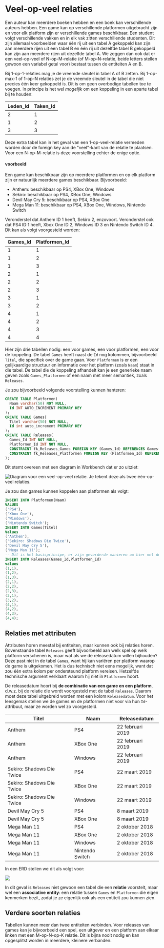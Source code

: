 # Veel-op-veel relaties

Een auteur kan meerdere boeken hebben en een boek kan verschillende auteurs hebben. Een game kan op verschillende platformen uitgebracht zijn en voor elk platform zijn er verschillende games beschikbaar. Een student volgt verschillende vakken en in elk vak zitten verschillende studenten. Dit zijn allemaal voorbeelden waar één rij uit een tabel A gekoppeld kan zijn aan meerdere rijen uit een tabel B en één rij uit dezelfde tabel B gekoppeld kan zijn aan meerdere rijen uit dezelfde tabel A. We zeggen dan ook dat er een veel-op-veel of N-op-M-relatie (of M-op-N-relatie, beide letters stellen gewoon een variabel getal voor) bestaat tussen de entiteiten A en B.

Bij 1-op-1-relaties mag je de vreemde sleutel in tabel A of B zetten. Bij 1-op-max-1 of 1-op-N relaties zet je de vreemde sleutel in de tabel die niet precies één keer gekoppeld is. Dit is om geen overbodige tabellen toe te voegen. In principe is het wel *mogelijk* om een koppeling in een aparte tabel bij te houden:

| Leden\_Id | Taken\_Id |
| --------- | --------- |
| 2         | 1         |
| 1         | 2         |
| 3         | 3         |

Deze extra tabel kan in het geval van een 1-op-veel-relatie vermeden worden door de foreign key aan de "veel"-kant van de relatie te plaatsen. Voor een N-op-M-relatie is deze voorstelling echter de enige optie.

#### voorbeeld

Een game kan beschikbaar zijn op meerdere platformen en op elk platform zijn er natuurlijk meerdere games beschikbaar. Bijvoorbeeld:

* Anthem: beschikbaar op PS4, XBox One, Windows
* Sekiro: beschikbaar op PS4, XBox One, Windows
* Devil May Cry 5: beschikbaar op PS4, XBox One
* Mega Man 11: beschikbaar op PS4, XBox One, Windows, Nintendo Switch

Veronderstel dat Anthem ID 1 heeft, Sekiro 2, enzovoort. Veronderstel ook dat PS4 ID 1 heeft, Xbox One ID 2, Windows ID 3 en Nintendo Switch ID 4. Dit kan als volgt voorgesteld worden:

| Games\_Id | Platformen\_Id |
| --------- | -------------- |
| 1         | 1              |
| 1         | 2              |
| 1         | 3              |
| 2         | 1              |
| 2         | 2              |
| 2         | 3              |
| 3         | 1              |
| 3         | 2              |
| 4         | 1              |
| 4         | 2              |
| 4         | 3              |
| 4         | 4              |

Hier zijn drie tabellen nodig: een voor games, een voor platformen, een voor de koppeling. De tabel `Games` heeft naast de `Id` nog kolommen, bijvoorbeeld `Titel`, die specifiek over de game gaan. Voor `Platformen` is er een gelijkaardige structuur en informatie over het platform (zoals `Naam`) staat in die tabel. De tabel die de koppeling afhandelt kan je een generieke naam geven zoals `Games_Platformen` of een naam met meer semantiek, zoals `Releases`.

Je zou bijvoorbeeld volgende voorstelling kunnen hanteren:
```sql
CREATE TABLE Platformen(
  Naam varchar(50) NOT NULL,
  Id INT AUTO_INCREMENT PRIMARY KEY
);
CREATE TABLE Games(
  Titel varchar(50) NOT NULL,
  Id int auto_increment PRIMARY KEY
);
CREATE TABLE Releases(
  Games_Id INT NOT NULL,
  Platformen_Id INT NOT NULL,
  CONSTRAINT fk_Releases_Games FOREIGN KEY (Games_Id) REFERENCES Games(Id),
  CONSTRAINT fk_Releases_Platformen FOREIGN KEY (Platformen_Id) REFERENCES Platformen(Id)
);
```

Dit stemt overeen met een diagram in Workbench dat er zo uitziet:

![Diagram voor een veel-op-veel relatie. Je tekent deze als twee één-op-veel relaties.](<../../../.gitbook/assets/Screenshot from 2020-11-21 10-15-27.png>)

Je zou dan games kunnen koppelen aan platformen als volgt:

```sql
INSERT INTO Platformen(Naam)
VALUES
('PS4'),
('Xbox One'),
('Windows'),
('Nintendo Switch');
INSERT INTO Games(Titel)
Values
('Anthem'),
('Sekiro: Shadows Die Twice'),
('Devil May Cry 5'),
('Mega Man 11');
-- Dit is het basisprincipe, er zijn gevorderde manieren om hier met de titels te werken.
INSERT INTO Releases(Games_Id,Platformen_Id)
values
(1,1),
(1,2),
(1,3),
(2,1),
(2,2),
(2,3),
(3,1),
(3,2),
(4,1),
(4,2),
(4,3),
(4,4);
```

## Relaties met attributen

Attributen horen meestal bij entiteiten, maar kunnen ook bij relaties horen. Bovenstaande tabel `Releases` geeft bijvoorbeeld aan welk spel op welk platform verschenen is, maar wat als we de releasedatum willen bijhouden? Deze past niet in de tabel `Games`, want hij kan variëren per platform waarop de game is uitgekomen. Het is dus technisch niet eens mogelijk, want dat zou één extra kolom per ondersteund platform vereisen. Hetzelfde technische argument verklaart waarom hij niet in `Platformen` hoort.

De releasedatum hoort bij **de combinatie van een game en een platform**, d.w.z. bij de relatie die wordt voorgesteld met de tabel `Releases`. Daarom moet deze tabel uitgebreid worden met een kolom `Releasedatum`. Voor het leesgemak stellen we de games en de platformen niet voor via hun `Id`-attribuut, maar ze worden wel zo voorgesteld.

| Titel                     | Naam            | Releasedatum     |
| ------------------------- | --------------- | ---------------- |
| Anthem                    | PS4             | 22 februari 2019 |
| Anthem                    | XBox One        | 22 februari 2019 |
| Anthem                    | Windows         | 22 februari 2019 |
| Sekiro: Shadows Die Twice | PS4             | 22 maart 2019    |
| Sekiro: Shadows Die Twice | XBox One        | 22 maart 2019    |
| Sekiro: Shadows Die Twice | Windows         | 22 maart 2019    |
| Devil May Cry 5           | PS4             | 8 maart 2019     |
| Devil May Cry 5           | XBox One        | 8 maart 2019     |
| Mega Man 11               | PS4             | 2 oktober 2018   |
| Mega Man 11               | XBox One        | 2 oktober 2018   |
| Mega Man 11               | Windows         | 2 oktober 2018   |
| Mega Man 11               | Nintendo Switch | 2 oktober 2018   |

In een ERD stellen we dit als volgt voor:

![](<../../../.gitbook/assets/Screenshot from 2020-11-21 10-18-08.png>)

In dit geval is `Releases` niet gewoon een tabel die een **relatie** voorstelt, maar wel een **associative entity**: een relatie tussen `Games` en `Platformen` die eigen kenmerken bezit, zodat je ze eigenlijk ook als een entiteit zou kunnen zien.

## Verdere soorten relaties

Tabellen kunnen meer dan twee entiteiten verbinden. Voor releases van games kan je bijvoorbeeld een spel, een uitgever en een platform aan elkaar linken met een M-op-N-op-K relatie. Dit is bijna nooit nodig en kan opgesplitst worden in meerdere, kleinere verbanden.
